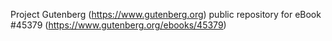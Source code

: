 Project Gutenberg (https://www.gutenberg.org) public repository for eBook #45379 (https://www.gutenberg.org/ebooks/45379)
